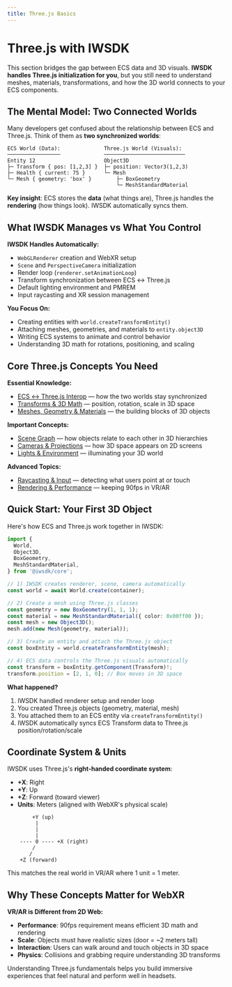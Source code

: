 ```yaml
---
title: Three.js Basics
---
```


# Three.js with IWSDK

This section bridges the gap between ECS data and 3D visuals. **IWSDK handles Three.js initialization for you**, but you still need to understand meshes, materials, transformations, and how the 3D world connects to your ECS components.

## The Mental Model: Two Connected Worlds

Many developers get confused about the relationship between ECS and Three.js. Think of them as **two synchronized worlds**:

```text
ECS World (Data):              Three.js World (Visuals):
─────────────────              ──────────────────────────
Entity 12                      Object3D
├─ Transform { pos: [1,2,3] }  ├─ position: Vector3(1,2,3)
├─ Health { current: 75 }      └─ Mesh
└─ Mesh { geometry: 'box' }        ├─ BoxGeometry
                                   └─ MeshStandardMaterial
```

**Key insight**: ECS stores the **data** (what things are), Three.js handles the **rendering** (how things look). IWSDK automatically syncs them.

## What IWSDK Manages vs What You Control

**IWSDK Handles Automatically:**

- `WebGLRenderer` creation and WebXR setup
- `Scene` and `PerspectiveCamera` initialization
- Render loop (`renderer.setAnimationLoop`)
- Transform synchronization between ECS ↔ Three.js
- Default lighting environment and PMREM
- Input raycasting and XR session management

**You Focus On:**

- Creating entities with `world.createTransformEntity()`
- Attaching meshes, geometries, and materials to `entity.object3D`
- Writing ECS systems to animate and control behavior
- Understanding 3D math for rotations, positioning, and scaling

## Core Three.js Concepts You Need

**Essential Knowledge:**

- [ECS ↔ Three.js Interop](/concepts/three-basics/interop-ecs-three) — how the two worlds stay synchronized
- [Transforms & 3D Math](/concepts/three-basics/transforms-math) — position, rotation, scale in 3D space
- [Meshes, Geometry & Materials](/concepts/three-basics/meshes-geometry-materials) — the building blocks of 3D objects

**Important Concepts:**

- [Scene Graph](/concepts/three-basics/scene-graph) — how objects relate to each other in 3D hierarchies
- [Cameras & Projections](/concepts/three-basics/cameras) — how 3D space appears on 2D screens
- [Lights & Environment](/concepts/three-basics/lights-environment) — illuminating your 3D world

**Advanced Topics:**

- [Raycasting & Input](/concepts/three-basics/raycasting-input) — detecting what users point at or touch
- [Rendering & Performance](/concepts/three-basics/rendering-performance) — keeping 90fps in VR/AR

## Quick Start: Your First 3D Object

Here's how ECS and Three.js work together in IWSDK:

```ts
import {
  World,
  Object3D,
  BoxGeometry,
  MeshStandardMaterial,
} from '@iwsdk/core';

// 1) IWSDK creates renderer, scene, camera automatically
const world = await World.create(container);

// 2) Create a mesh using Three.js classes
const geometry = new BoxGeometry(1, 1, 1);
const material = new MeshStandardMaterial({ color: 0x00ff00 });
const mesh = new Object3D();
mesh.add(new Mesh(geometry, material));

// 3) Create an entity and attach the Three.js object
const boxEntity = world.createTransformEntity(mesh);

// 4) ECS data controls the Three.js visuals automatically
const transform = boxEntity.getComponent(Transform)!;
transform.position = [2, 1, 0]; // Box moves in 3D space
```

**What happened?**

1. IWSDK handled renderer setup and render loop
2. You created Three.js objects (geometry, material, mesh)
3. You attached them to an ECS entity via `createTransformEntity()`
4. IWSDK automatically syncs ECS Transform data to Three.js position/rotation/scale

## Coordinate System & Units

IWSDK uses Three.js's **right-handed coordinate system**:

- **+X**: Right
- **+Y**: Up
- **+Z**: Forward (toward viewer)
- **Units**: Meters (aligned with WebXR's physical scale)

```text
        +Y (up)
         |
         |
         |
    ---- 0 ---- +X (right)
        /
       /
    +Z (forward)
```

This matches the real world in VR/AR where 1 unit = 1 meter.

## Why These Concepts Matter for WebXR

**VR/AR is Different from 2D Web:**

- **Performance**: 90fps requirement means efficient 3D math and rendering
- **Scale**: Objects must have realistic sizes (door = ~2 meters tall)
- **Interaction**: Users can walk around and touch objects in 3D space
- **Physics**: Collisions and grabbing require understanding 3D transforms

Understanding Three.js fundamentals helps you build immersive experiences that feel natural and perform well in headsets.
